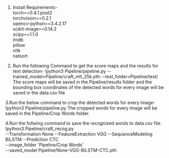 1. Install Requirements-<br />
torch==0.4.1.post2<br />
torchvision==0.2.1<br />
opencv-python==3.4.2.17<br />
scikit-image==0.14.2<br />
scipy==1.1.0<br />
lmdb<br />
pillow<br />
nltk<br />
natsort<br />

2. Run the following Command to get the score maps and the results for text detection-
!python3 Pipeline/pipeline.py --trained_model=Pipeline/craft_mlt_25k.pth --test_folder=Pipeline/test/
The score maps will be saved in the Pipeline/results folder and the bounding box coordinates of the detected words for every image will be saved in the data.csv file

3.Run the below command to crop the detected words for every image-
!python3 Pipeline/pipeline.py
The cropped words for every image will be saved in the Pipeline/Crop Words folder.

4.Run the follwing command to save the recognized words to data.csv file.
!python3 Pipeline/craft_recog.py \
--Transformation None --FeatureExtraction VGG --SequenceModeling BiLSTM --Prediction CTC \
--image_folder 'Pipeline/Crop Words' \
--saved_model Pipeline/None-VGG-BiLSTM-CTC.pth

